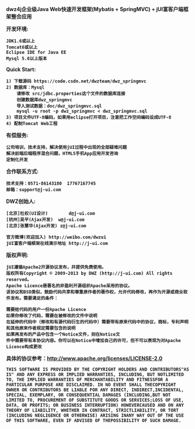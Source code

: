 <b>dwz4j企业级Java Web快速开发框架(Mybatis + SpringMVC) + jUI富客户端框架整合应用<b>

开发环境:

	JDK1.6或以上
	Tomcat6或以上
	Eclipse IDE for Java EE
	Mysql 5.0以上版本

Quick Start:

	1) 下载源码 https://code.csdn.net/dwzteam/dwz_springmvc
	2) 数据库：Mysql
		请修改 src/jdbc.properties这个文件的数据库连接
		创建数据库dwz_springmvc
		导入测试数据：doc/dwz_springmvc.sql
		mysql -u root -p dwz_springmvc < dwz_springmvc.sql
	3) 项目文件UTF-8编码，如果用eclipse打开项目，注意把工作空间编码设成UTF-8
	4) 配制Tomcat Web工程


<b>有偿服务:</b>

	公司培训，技术支持，解决使用jUI过程中出现的全部疑难问题
	解决前端后端程序混合问题，HTML5手机App应用开发咨询
	定制化开发
	
<b>合作联系方式:</b>

	技术支持：0571-86143180	17767167745
	邮箱：support@j-ui.com

<b>DWZ创始人:</b>

	[北京]杜权(UI设计)		d@j-ui.com
	[杭州]吴平(Ajax开发)	w@j-ui.com
	[北京]张慧华(Ajax开发)	z@j-ui.com

	官方微博(欢迎加入) http://weibo.com/dwzui
	jUI富客户端框架在线演示地址 http://j-ui.com

<b>版权声明:</b>

	jUI遵循Apache2开源协议发布，并提供免费使用。
	版权所有Copyright © 2009-2013 by DWZ (http://j-ui.com) All rights reserved。
	Apache Licence是著名的非盈利开源组织Apache采用的协议。
	该协议和BSD类似，鼓励代码共享和尊重原作者的著作权，允许代码修改，再作为开源或商业软件发布。需要满足的条件： 
	
	需要给代码的用户一份Apache Licence
	如果你修改了代码，需要在被修改的文件中说明
	在延伸的代码中（修改和有源代码衍生的代码中）需要带有原来代码中的协议，商标，专利声明和其他原来作者规定需要包含的说明
	如果再发布的产品中包含一个Notice文件，则在Notice文
	件中需要带有本协议内容。你可以在Notice中增加自己的许可，但不可以表现为对Apache Licence构成更改
	
具体的协议参考：http://www.apache.org/licenses/LICENSE-2.0

	THIS SOFTWARE IS PROVIDED BY THE COPYRIGHT HOLDERS AND CONTRIBUTORS"AS IS" AND ANY EXPRESS OR IMPLIED WARRANTIES, INCLUDING, BUT NOTLIMITED TO, THE IMPLIED WARRANTIES OF MERCHANTABILITY AND FITNESSFOR A PARTICULAR PURPOSE ARE DISCLAIMED. IN NO EVENT SHALL THECOPYRIGHT OWNER OR CONTRIBUTORS BE LIABLE FOR ANY DIRECT, INDIRECT,INCIDENTAL, SPECIAL, EXEMPLARY, OR CONSEQUENTIAL DAMAGES (INCLUDING,BUT NOT LIMITED TO, PROCUREMENT OF SUBSTITUTE GOODS OR SERVICES;LOSS OF USE, DATA, OR PROFITS; OR BUSINESS INTERRUPTION) HOWEVERCAUSED AND ON ANY THEORY OF LIABILITY, WHETHER IN CONTRACT, STRICTLIABILITY, OR TORT (INCLUDING NEGLIGENCE OR OTHERWISE) ARISING INANY WAY OUT OF THE USE OF THIS SOFTWARE, EVEN IF ADVISED OF THEPOSSIBILITY OF SUCH DAMAGE.
	